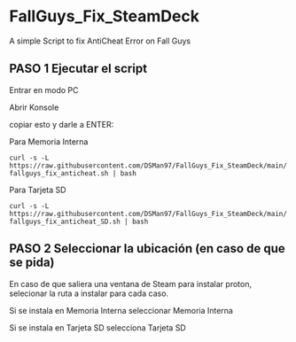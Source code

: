 # FallGuys_Fix_SteamDeck
A simple Script to fix AntiCheat Error on Fall Guys

## PASO 1 Ejecutar el script

Entrar en modo PC

Abrir Konsole

copiar esto y darle a ENTER:

Para Memoria Interna

```curl -s -L https://raw.githubusercontent.com/DSMan97/FallGuys_Fix_SteamDeck/main/fallguys_fix_anticheat.sh | bash ```

Para Tarjeta SD


```curl -s -L https://raw.githubusercontent.com/DSMan97/FallGuys_Fix_SteamDeck/main/fallguys_fix_anticheat_SD.sh | bash ```

## PASO 2 Seleccionar la ubicación (en caso de que se pida)

En caso de que saliera una ventana de Steam para instalar proton, selecionar la ruta a instalar para cada caso.

Si se instala en Memoria Interna seleccionar Memoria Interna

Si se instala en Tarjeta SD selecciona Tarjeta SD



